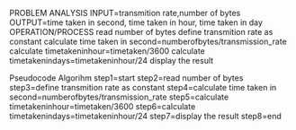 PROBLEM ANALYSIS
INPUT=transmition rate,number of bytes
OUTPUT=time taken in second, time taken in hour, time taken in day
OPERATION/PROCESS
    read number of bytes
    define transmition rate as constant
    calculate time taken in second=numberofbytes/transmission_rate
    calculate timetakeninhour=timetaken/3600
    calculate timetakenindays=timetakeninhour/24
    display the result

Pseudocode Algorihm
step1=start
step2=read number of bytes
step3=define transmition rate as constant
step4=calculate time taken in second=numberofbytes/transmission_rate
step5=calculate timetakeninhour=timetaken/3600
step6=calculate timetakenindays=timetakeninhour/24
step7=display the result
step8=end
